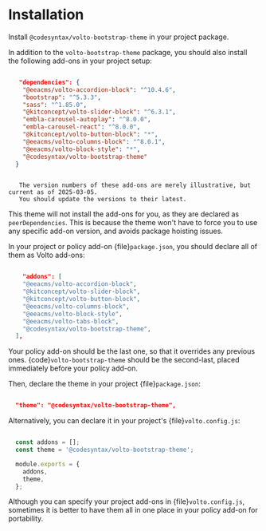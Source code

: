 # Installation

Install `@codesyntax/volto-bootstrap-theme` in your project package.


In addition to the `volto-bootstrap-theme` package, you should also install the following add-ons in your project setup:

```json

   "dependencies": {
    "@eeacms/volto-accordion-block": "^10.4.6",
    "bootstrap": "^5.3.3",
    "sass": "^1.85.0",
    "@kitconcept/volto-slider-block": "^6.3.1",
    "embla-carousel-autoplay": "^8.0.0",
    "embla-carousel-react": "^8.0.0",
    "@kitconcept/volto-button-block": "*",
    "@eeacms/volto-columns-block": "^8.0.1",
    "@eeacms/volto-block-style": "*",
    "@codesyntax/volto-bootstrap-theme"
  }
```
```{note}

   The version numbers of these add-ons are merely illustrative, but current as of 2025-03-05.
   You should update the versions to their latest.
```
This theme will not install the add-ons for you, as they are declared as `peerDependencies`.
This is because the theme won't have to force you to use any specific add-on version, and avoids package hoisting issues.

In your project or policy add-on {file}`package.json`, you should declare all of them as Volto add-ons:

```json

    "addons": [
    "@eeacms/volto-accordion-block",
    "@kitconcept/volto-slider-block",
    "@kitconcept/volto-button-block",
    "@eeacms/volto-columns-block",
    "@eeacms/volto-block-style",
    "@eeacms/volto-tabs-block",
    "@codesyntax/volto-bootstrap-theme",
  ],
```
Your policy add-on should be the last one, so that it overrides any previous ones.
{code}`volto-bootstrap-theme` should be the second-last, placed immediately before your policy add-on.

Then, declare the theme in your project {file}`package.json`:

``` json

  "theme": "@codesyntax/volto-bootstrap-theme",
```
Alternatively, you can declare it in your project's {file}`volto.config.js`:

``` js

  const addons = [];
  const theme = '@codesyntax/volto-bootstrap-theme';

  module.exports = {
    addons,
    theme,
  };
```
Although you can specify your project add-ons in {file}`volto.config.js`, sometimes it is better to have them all in one place in your policy add-on for portability.
